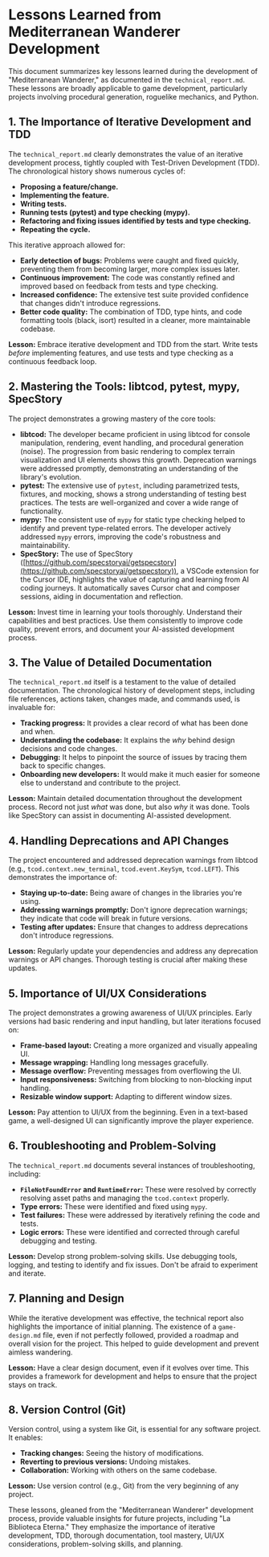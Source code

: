 # Lessons Learned from Mediterranean Wanderer Development

This document summarizes key lessons learned during the development of "Mediterranean Wanderer," as documented in the `technical_report.md`. These lessons are broadly applicable to game development, particularly projects involving procedural generation, roguelike mechanics, and Python.

## 1. The Importance of Iterative Development and TDD

The `technical_report.md` clearly demonstrates the value of an iterative development process, tightly coupled with Test-Driven Development (TDD).  The chronological history shows numerous cycles of:

*   **Proposing a feature/change.**
*   **Implementing the feature.**
*   **Writing tests.**
*   **Running tests (pytest) and type checking (mypy).**
*   **Refactoring and fixing issues identified by tests and type checking.**
*   **Repeating the cycle.**

This iterative approach allowed for:

*   **Early detection of bugs:** Problems were caught and fixed quickly, preventing them from becoming larger, more complex issues later.
*   **Continuous improvement:** The code was constantly refined and improved based on feedback from tests and type checking.
*   **Increased confidence:** The extensive test suite provided confidence that changes didn't introduce regressions.
*   **Better code quality:** The combination of TDD, type hints, and code formatting tools (black, isort) resulted in a cleaner, more maintainable codebase.

**Lesson:** Embrace iterative development and TDD from the start.  Write tests *before* implementing features, and use tests and type checking as a continuous feedback loop.

## 2. Mastering the Tools: libtcod, pytest, mypy, SpecStory

The project demonstrates a growing mastery of the core tools:

*   **libtcod:** The developer became proficient in using libtcod for console manipulation, rendering, event handling, and procedural generation (noise).  The progression from basic rendering to complex terrain visualization and UI elements shows this growth.  Deprecation warnings were addressed promptly, demonstrating an understanding of the library's evolution.
*   **pytest:** The extensive use of `pytest`, including parametrized tests, fixtures, and mocking, shows a strong understanding of testing best practices.  The tests are well-organized and cover a wide range of functionality.
*   **mypy:** The consistent use of `mypy` for static type checking helped to identify and prevent type-related errors.  The developer actively addressed `mypy` errors, improving the code's robustness and maintainability.
*   **SpecStory:** The use of SpecStory ([https://github.com/specstoryai/getspecstory](https://github.com/specstoryai/getspecstory)), a VSCode extension for the Cursor IDE, highlights the value of capturing and learning from AI coding journeys.  It automatically saves Cursor chat and composer sessions, aiding in documentation and reflection.

**Lesson:** Invest time in learning your tools thoroughly.  Understand their capabilities and best practices.  Use them consistently to improve code quality, prevent errors, and document your AI-assisted development process.

## 3. The Value of Detailed Documentation

The `technical_report.md` itself is a testament to the value of detailed documentation.  The chronological history of development steps, including file references, actions taken, changes made, and commands used, is invaluable for:

*   **Tracking progress:** It provides a clear record of what has been done and when.
*   **Understanding the codebase:** It explains the *why* behind design decisions and code changes.
*   **Debugging:** It helps to pinpoint the source of issues by tracing them back to specific changes.
*   **Onboarding new developers:** It would make it much easier for someone else to understand and contribute to the project.

**Lesson:** Maintain detailed documentation throughout the development process.  Record not just *what* was done, but also *why* it was done. Tools like SpecStory can assist in documenting AI-assisted development.

## 4. Handling Deprecations and API Changes

The project encountered and addressed deprecation warnings from libtcod (e.g., `tcod.context.new_terminal`, `tcod.event.KeySym`, `tcod.LEFT`). This demonstrates the importance of:

*   **Staying up-to-date:** Being aware of changes in the libraries you're using.
*   **Addressing warnings promptly:** Don't ignore deprecation warnings; they indicate that code will break in future versions.
*   **Testing after updates:** Ensure that changes to address deprecations don't introduce regressions.

**Lesson:** Regularly update your dependencies and address any deprecation warnings or API changes.  Thorough testing is crucial after making these updates.

## 5. Importance of UI/UX Considerations

The project demonstrates a growing awareness of UI/UX principles.  Early versions had basic rendering and input handling, but later iterations focused on:

*   **Frame-based layout:** Creating a more organized and visually appealing UI.
*   **Message wrapping:** Handling long messages gracefully.
*   **Message overflow:** Preventing messages from overflowing the UI.
*   **Input responsiveness:** Switching from blocking to non-blocking input handling.
*   **Resizable window support:** Adapting to different window sizes.

**Lesson:** Pay attention to UI/UX from the beginning.  Even in a text-based game, a well-designed UI can significantly improve the player experience.

## 6. Troubleshooting and Problem-Solving

The `technical_report.md` documents several instances of troubleshooting, including:

*   **`FileNotFoundError` and `RuntimeError`:** These were resolved by correctly resolving asset paths and managing the `tcod.context` properly.
*   **Type errors:** These were identified and fixed using `mypy`.
*   **Test failures:** These were addressed by iteratively refining the code and tests.
*   **Logic errors:** These were identified and corrected through careful debugging and testing.

**Lesson:** Develop strong problem-solving skills.  Use debugging tools, logging, and testing to identify and fix issues.  Don't be afraid to experiment and iterate.

## 7. Planning and Design

While the iterative development was effective, the technical report also highlights the importance of initial planning. The existence of a `game-design.md` file, even if not perfectly followed, provided a roadmap and overall vision for the project. This helped to guide development and prevent aimless wandering.

**Lesson:** Have a clear design document, even if it evolves over time. This provides a framework for development and helps to ensure that the project stays on track.

## 8. Version Control (Git)

Version control, using a system like Git, is essential for any software project. It enables:

*   **Tracking changes:** Seeing the history of modifications.
*   **Reverting to previous versions:** Undoing mistakes.
*   **Collaboration:** Working with others on the same codebase.

**Lesson:** Use version control (e.g., Git) from the very beginning of any project.

These lessons, gleaned from the "Mediterranean Wanderer" development process, provide valuable insights for future projects, including "La Biblioteca Eterna." They emphasize the importance of iterative development, TDD, thorough documentation, tool mastery, UI/UX considerations, problem-solving skills, and planning. 